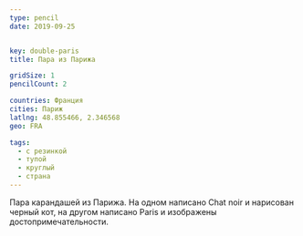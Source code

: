 ```yaml
---
type: pencil
date: 2019-09-25


key: double-paris
title: Пара из Парижа

gridSize: 1
pencilCount: 2

countries: Франция
cities: Париж
latlng: 48.855466, 2.346568
geo: FRA

tags:
  - с резинкой
  - тупой
  - круглый
  - страна
---
```


Пара карандашей из Парижа. На одном написано Chat noir и нарисован черный кот, на другом написано Paris и изображены достопримечательности.

